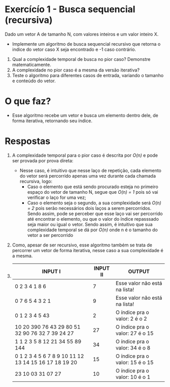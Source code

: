 # Exercícío 1 - Busca sequencial (recursiva)

Dado um vetor A de tamanho N, com valores inteiros e um valor inteiro X.
- Implemente um algoritmo de busca sequencial recursivo que retorna o indice do vetor caso X seja encontrado e -1 caso contrário.

1. Qual a complexidade temporal de busca no pior caso? Demonstre matematicamente.
2. A complexidade no pior caso é a mesma da versão iterativa?
3. Teste o algoritmo para diferentes casos de entrada, variando o tamanho e conteúdo do vetor.

# O que faz?
- Esse algoritmo recebe um vetor e busca um elemento dentro dele, de forma iterativa, retornando seu índice.

# Respostas

1. A complexidade temporal para o pior caso é descrita por *O(n)* e pode ser provada por prova direta:
   - Nesse caso, é intuitivo que nesse laço de repetição, cada elemento do vetor será percorrido apenas uma vez durante cada chamada recursiva, logo:
       - Caso o elemento que está sendo procurado esteja no primeiro espaço do vetor de tamanho N, segue que *O(n) = 1* pois só vai verificar o laço for uma vez;
       - Caso o elemento seja o segundo, a sua complexidade será *O(n) = 2* pois serão necessários dois laços a serem percorridos. Sendo assim, pode se perceber que esse laço vai ser percorrido até encontrar o elemento, ou que o valor do índice repasssado seja maior ou igual o vetor. Sendo assim, é intuitivo que sua complexidade temporal se dá por *O(n)* onde n é o tamanho do vetor a ser percorrido

2. Como, apesar de ser recursivo, esse algoritmo também se trata de percorrer um vetor de forma iterativa, nesse caso a sua complexidade é a mesma.
3. | INPUT I | INPUT II | OUTPUT |
   |---------|----------|--------|
   |0 2 3 4 1 8 6| 7 | Esse valor não está na lista! |
   | 0 7 6 5 4 3 2 1 | 9 | Esse valor não está na lista!|
   | 0 1 2 3 4 5 43  | 2 | O índice pra o valor: 2 é o 2 |
   | 10 20 390 76 43 29 80 51 32 90 76 32 7 39 24 27 | 27 | O índice pra o valor: 27 é o 15|
   | 1 1 2 3 5 8 12 21 34 55 89 144 | 34 | O índice pra o valor: 34 é o 8 |
   | 0 1 2 3 4 5 6 7 8 9 10 11 12 13 14 15 16 17 18 19 20 | 15 | O índice pra o valor: 15 é o 15 |
   | 23 10 03 31 07 27 | 10 | O índice pra o valor: 10 é o 1 
   
